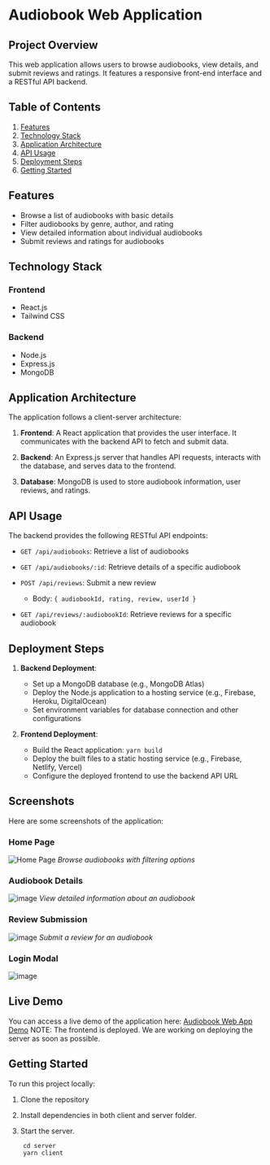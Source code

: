 # Audiobook Web Application

## Project Overview

This web application allows users to browse audiobooks, view details, and submit reviews and ratings. It features a responsive front-end interface and a RESTful API backend.

## Table of Contents

1. [Features](#features)
2. [Technology Stack](#technology-stack)
3. [Application Architecture](#application-architecture)
4. [API Usage](#api-usage)
5. [Deployment Steps](#deployment-steps)
6. [Getting Started](#getting-started)

## Features

- Browse a list of audiobooks with basic details
- Filter audiobooks by genre, author, and rating
- View detailed information about individual audiobooks
- Submit reviews and ratings for audiobooks

## Technology Stack

### Frontend

- React.js
- Tailwind CSS

### Backend

- Node.js
- Express.js
- MongoDB

## Application Architecture

The application follows a client-server architecture:

1. **Frontend**: A React application that provides the user interface. It communicates with the backend API to fetch and submit data.

2. **Backend**: An Express.js server that handles API requests, interacts with the database, and serves data to the frontend.

3. **Database**: MongoDB is used to store audiobook information, user reviews, and ratings.

## API Usage

The backend provides the following RESTful API endpoints:

- `GET /api/audiobooks`: Retrieve a list of audiobooks

- `GET /api/audiobooks/:id`: Retrieve details of a specific audiobook

- `POST /api/reviews`: Submit a new review

  - Body: `{ audiobookId, rating, review, userId }`

- `GET /api/reviews/:audiobookId`: Retrieve reviews for a specific audiobook

## Deployment Steps

1. **Backend Deployment**:

   - Set up a MongoDB database (e.g., MongoDB Atlas)
   - Deploy the Node.js application to a hosting service (e.g., Firebase, Heroku, DigitalOcean)
   - Set environment variables for database connection and other configurations

2. **Frontend Deployment**:
   - Build the React application: `yarn build`
   - Deploy the built files to a static hosting service (e.g., Firebase, Netlify, Vercel)
   - Configure the deployed frontend to use the backend API URL

## Screenshots

Here are some screenshots of the application:

### Home Page
![Home Page](https://github.com/user-attachments/assets/b571bc2a-4049-495e-9358-f79974b6d410)
*Browse audiobooks with filtering options*

### Audiobook Details
![image](https://github.com/user-attachments/assets/066c1340-67af-4417-9031-1e075f5a5e79)
*View detailed information about an audiobook*

### Review Submission
![image](https://github.com/user-attachments/assets/1b9d9e1d-c4cc-40cd-9e25-b5c6c2712232)
*Submit a review for an audiobook*

### Login Modal
![image](https://github.com/user-attachments/assets/65198e68-4c41-45f0-a478-e96fcf819f2d)


## Live Demo
You can access a live demo of the application here: [Audiobook Web App Demo](https://kuku-fm-assignment.web.app/)
NOTE: The frontend is deployed. We are working on deploying the server as soon as possible.

## Getting Started

To run this project locally:

1. Clone the repository

2. Install dependencies in both client and server folder.

3. Start the server.

```
    cd server
    yarn client
```
